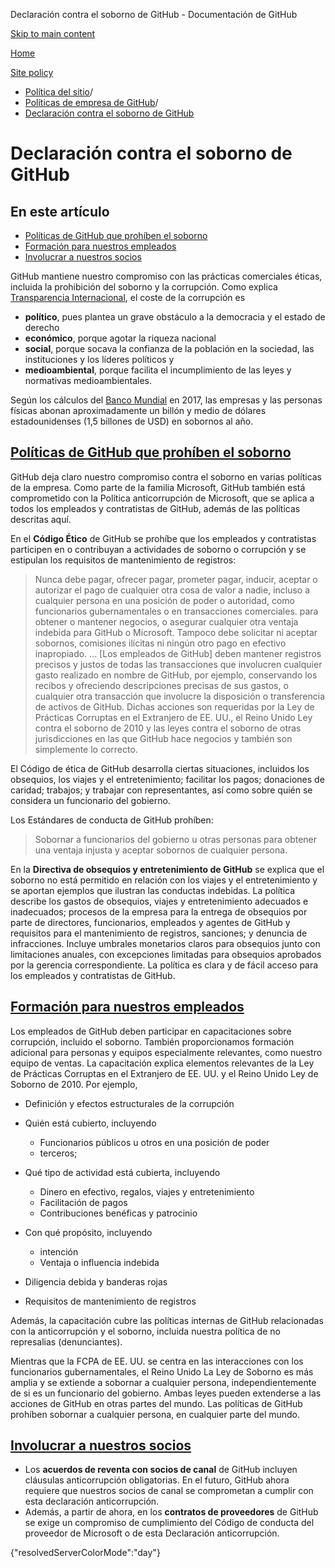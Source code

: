 Declaración contra el soborno de GitHub - Documentación de GitHub

[Skip to main content](#main-content)

[Home](/es)

[Site policy](/es/site-policy)

* [Política del sitio](/es/site-policy)/
* [Políticas de empresa de GitHub](/es/site-policy/github-company-policies)/
* [Declaración contra el soborno de GitHub](/es/site-policy/github-company-policies/github-anti-bribery-statement)

Declaración contra el soborno de GitHub
==========

En este artículo
----------

* [Políticas de GitHub que prohíben el soborno](#github-policies-prohibiting-bribery)
* [Formación para nuestros empleados](#training-for-our-employees)
* [Involucrar a nuestros socios](#engaging-our-partners)

GitHub mantiene nuestro compromiso con las prácticas comerciales éticas, incluida la prohibición del soborno y la corrupción. Como explica [Transparencia Internacional](https://www.transparency.org/what-is-corruption), el coste de la corrupción es

* **político**, pues plantea un grave obstáculo a la democracia y el estado de derecho
* **económico**, porque agotar la riqueza nacional
* **social**, porque socava la confianza de la población en la sociedad, las instituciones y los líderes políticos y
* **medioambiental**, porque facilita el incumplimiento de las leyes y normativas medioambientales.

Según los cálculos del [Banco Mundial](https://www.worldbank.org/en/topic/governance/brief/anti-corruption) en 2017, las empresas y las personas físicas abonan aproximadamente un billón y medio de dólares estadounidenses (1,5 billones de USD) en sobornos al año.

[Políticas de GitHub que prohíben el soborno](#github-policies-prohibiting-bribery)
----------

GitHub deja claro nuestro compromiso contra el soborno en varias políticas de la empresa. Como parte de la familia Microsoft, GitHub también está comprometido con la Política anticorrupción de Microsoft, que se aplica a todos los empleados y contratistas de GitHub, además de las políticas descritas aquí.

En el **Código Ético** de GitHub se prohíbe que los empleados y contratistas participen en o contribuyan a actividades de soborno o corrupción y se estipulan los requisitos de mantenimiento de registros:

>
>
> Nunca debe pagar, ofrecer pagar, prometer pagar, inducir, aceptar o autorizar el pago de cualquier otra cosa de valor a nadie, incluso a cualquier persona en una posición de poder o autoridad, como funcionarios gubernamentales o en transacciones comerciales. para obtener o mantener negocios, o asegurar cualquier otra ventaja indebida para GitHub o Microsoft. Tampoco debe solicitar ni aceptar sobornos, comisiones ilícitas ni ningún otro pago en efectivo inapropiado. ... [Los empleados de GitHub] deben mantener registros precisos y justos de todas las transacciones que involucren cualquier gasto realizado en nombre de GitHub, por ejemplo, conservando los recibos y ofreciendo descripciones precisas de sus gastos, o cualquier otra transacción que involucre la disposición o transferencia de activos de GitHub. Dichas acciones son requeridas por la Ley de Prácticas Corruptas en el Extranjero de EE. UU., el Reino Unido Ley contra el soborno de 2010 y las leyes contra el soborno de otras jurisdicciones en las que GitHub hace negocios y también son simplemente lo correcto.
>
>

El Código de ética de GitHub desarrolla ciertas situaciones, incluidos los obsequios, los viajes y el entretenimiento; facilitar los pagos; donaciones de caridad; trabajos; y trabajar con representantes, así como sobre quién se considera un funcionario del gobierno.

Los Estándares de conducta de GitHub prohíben:

>
>
> Sobornar a funcionarios del gobierno u otras personas para obtener una ventaja injusta y aceptar sobornos de cualquier persona.
>
>

En la **Directiva de obsequios y entretenimiento de GitHub** se explica que el soborno no está permitido en relación con los viajes y el entretenimiento y se aportan ejemplos que ilustran las conductas indebidas. La política describe los gastos de obsequios, viajes y entretenimiento adecuados e inadecuados; procesos de la empresa para la entrega de obsequios por parte de directores, funcionarios, empleados y agentes de GitHub y requisitos para el mantenimiento de registros, sanciones; y denuncia de infracciones. Incluye umbrales monetarios claros para obsequios junto con limitaciones anuales, con excepciones limitadas para obsequios aprobados por la gerencia correspondiente. La política es clara y de fácil acceso para los empleados y contratistas de GitHub.

[Formación para nuestros empleados](#training-for-our-employees)
----------

Los empleados de GitHub deben participar en capacitaciones sobre corrupción, incluido el soborno. También proporcionamos formación adicional para personas y equipos especialmente relevantes, como nuestro equipo de ventas. La capacitación explica elementos relevantes de la Ley de Prácticas Corruptas en el Extranjero de EE. UU. y el Reino Unido Ley de Soborno de 2010. Por ejemplo,

* Definición y efectos estructurales de la corrupción
* Quién está cubierto, incluyendo
  * Funcionarios públicos u otros en una posición de poder
  * terceros;

* Qué tipo de actividad está cubierta, incluyendo
  * Dinero en efectivo, regalos, viajes y entretenimiento
  * Facilitación de pagos
  * Contribuciones benéficas y patrocinio

* Con qué propósito, incluyendo
  * intención
  * Ventaja o influencia indebida

* Diligencia debida y banderas rojas
* Requisitos de mantenimiento de registros

Además, la capacitación cubre las políticas internas de GitHub relacionadas con la anticorrupción y el soborno, incluida nuestra política de no represalias (denunciantes).

Mientras que la FCPA de EE. UU. se centra en las interacciones con los funcionarios gubernamentales, el Reino Unido La Ley de Soborno es más amplia y se extiende a sobornar a cualquier persona, independientemente de si es un funcionario del gobierno. Ambas leyes pueden extenderse a las acciones de GitHub en otras partes del mundo. Las políticas de GitHub prohíben sobornar a cualquier persona, en cualquier parte del mundo.

[Involucrar a nuestros socios](#engaging-our-partners)
----------

* Los **acuerdos de reventa con socios de canal** de GitHub incluyen cláusulas anticorrupción obligatorias. En el futuro, GitHub ahora requiere que nuestros socios de canal se comprometan a cumplir con esta declaración anticorrupción.
* Además, a partir de ahora, en los **contratos de proveedores** de GitHub se exige un compromiso de cumplimiento del Código de conducta del proveedor de Microsoft o de esta Declaración anticorrupción.

{"resolvedServerColorMode":"day"}
